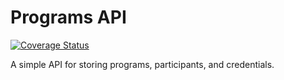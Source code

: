 # Programs API

[![Coverage Status](https://coveralls.io/repos/github/brighthive/programs-api/badge.svg?branch=master)](https://coveralls.io/github/brighthive/programs-api?branch=master)

A simple API for storing programs, participants, and credentials.
